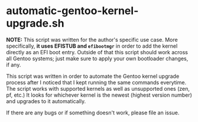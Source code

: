 # automatic-gentoo-kernel-upgrade.sh
__NOTE:__ This script was written for the author's specific use case. More specifically, __it uses EFISTUB and `efibootmgr`__ in order to add the kernel directly as an EFI boot entry.
Outside of that this script should work across all Gentoo systems; just make sure to apply your own bootloader changes, if any.

This script was written in order to automate the Gentoo kernel upgrade process after I noticed that I kept running the same commands everytime.
The script works with supported kernels as well as unsupported ones (zen, pf, etc.)
It looks for whichever kernel is the newest (highest version number) and upgrades to it automatically.

If there are any bugs or if something doesn't work, please file an issue.
